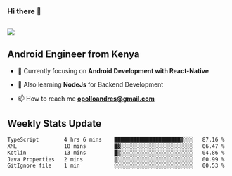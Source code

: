 ### Hi there 👋
<h2 align="left"><img src="https://readme-typing-svg.herokuapp.com?color=000000&lines=I'm+Andrew+Opollo😊;Welcome+to+my+Github😜"> </h2>

## Android Engineer from Kenya


- 🌱 Currently focusing on **Android Development with React-Native**

- 🔭 Also learning **NodeJs** for Backend Development

- 📫 How to reach me **opolloandres@gmail.com**


## Weekly Stats Update
<!--START_SECTION:waka-->

```txt
TypeScript        4 hrs 6 mins    █████████████████████▓░░░   87.16 %
XML               18 mins         █▓░░░░░░░░░░░░░░░░░░░░░░░   06.47 %
Kotlin            13 mins         █▒░░░░░░░░░░░░░░░░░░░░░░░   04.86 %
Java Properties   2 mins          ▒░░░░░░░░░░░░░░░░░░░░░░░░   00.99 %
GitIgnore file    1 min           ░░░░░░░░░░░░░░░░░░░░░░░░░   00.53 %
```

<!--END_SECTION:waka-->



